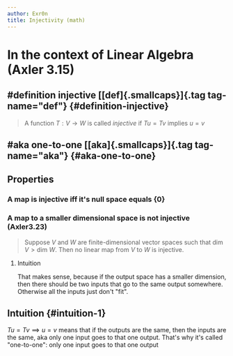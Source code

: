 ```yaml
---
author: Exr0n
title: Injectivity (math)
---
```


# In the context of Linear Algebra (Axler 3.15)

## \#definition injective [[def]{.smallcaps}]{.tag tag-name="def"} {#definition-injective}

> A function $T : V \to W$ is called *injective* if $Tu = Tv$ implies
> $u = v$

## \#aka one-to-one [[aka]{.smallcaps}]{.tag tag-name="aka"} {#aka-one-to-one}

## Properties

### A map is injective iff it\'s null space equals $\{0\}$

### A map to a smaller dimensional space is not injective (Axler3.23)

> Suppose $V$ and $W$ are finite-dimensional vector spaces such that
> $\text{dim }V > \text{dim }W$. Then no linear map from $V$ to $W$ is
> injective.

1.  Intuition

    That makes sense, because if the output space has a smaller
    dimension, then there should be two inputs that go to the same
    output somewhere. Otherwise all the inputs just don\'t \"fit\".

## Intuition {#intuition-1}

$Tu = Tv \implies u = v$ means that if the outputs are the same, then
the inputs are the same, aka only one input goes to that one output.
That\'s why it\'s called \"one-to-one\": only one input goes to that one
output
